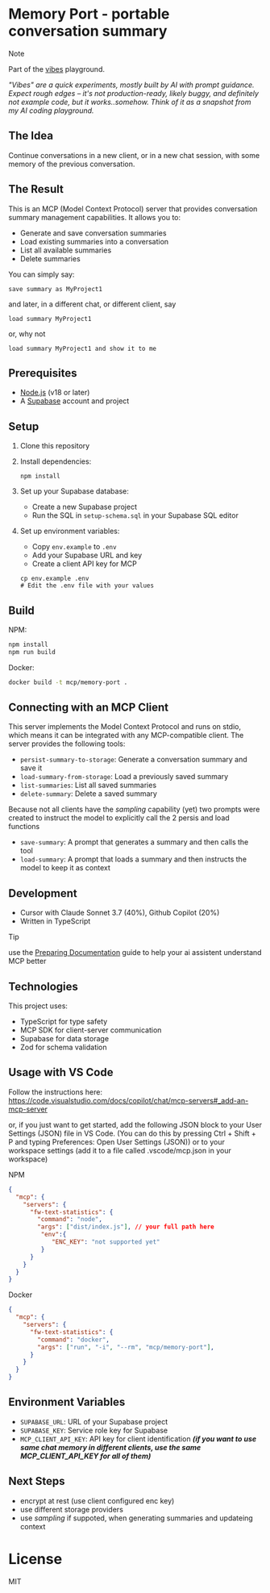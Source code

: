 # Memory Port - portable conversation summary 

> [!NOTE] 
> Part of the [vibes](https://github.com/vibes) playground.
>
> *"Vibes" are a quick experiments, mostly built by AI with prompt guidance. Expect rough edges – it's not production-ready, likely buggy, and definitely not example code, but it works..somehow. Think of it as a snapshot from my AI coding playground.*

## The Idea
Continue conversations in a new client, or in a new chat session, with some memory of the previous conversation.

## The Result
This is an MCP (Model Context Protocol) server that provides conversation summary management capabilities. It allows you to:

- Generate and save conversation summaries
- Load existing summaries into a conversation
- List all available summaries
- Delete summaries

You can simply say:

```
save summary as MyProject1
```

and later, in a different chat, or different client, say

```
load summary MyProject1
```

or, why not

```
load summary MyProject1 and show it to me
```



## Prerequisites

- [Node.js](https://nodejs.org/) (v18 or later)
- A [Supabase](https://supabase.com/) account and project

## Setup

1. Clone this repository
2. Install dependencies:
   ```
   npm install
   ```
3. Set up your Supabase database:
   - Create a new Supabase project
   - Run the SQL in `setup-schema.sql` in your Supabase SQL editor

4. Set up environment variables:
   - Copy `env.example` to `.env`
   - Add your Supabase URL and key
   - Create a client API key for MCP

   ```
   cp env.example .env
   # Edit the .env file with your values
   ```


## Build

NPM:

```bash
npm install
npm run build
```

Docker:

```bash
docker build -t mcp/memory-port .
```


## Connecting with an MCP Client

This server implements the Model Context Protocol and runs on stdio, which means it can be integrated with any MCP-compatible client. The server provides the following tools:

- `persist-summary-to-storage`: Generate a conversation summary and save it
- `load-summary-from-storage`: Load a previously saved summary
- `list-summaries`: List all saved summaries
- `delete-summary`: Delete a saved summary

Because not all clients have the *sampling* capability (yet) two prompts were created to instruct the model to explicitly call the 2 persis and load functions
- `save-summary`: A prompt that generates a summary and then calls the tool 
- `load-summary`: A prompt that loads a summary and then instructs the model to keep it as context

## Development

- Cursor with Claude Sonnet 3.7 (40%), Github Copilot (20%)
- Written in TypeScript

> [!TIP]
> use the [Preparing Documentation](https://modelcontextprotocol.io/tutorials/building-mcp-with-llms#preparing-the-documentation) guide to help your ai assistent understand MCP better

## Technologies

This project uses:
- TypeScript for type safety
- MCP SDK for client-server communication
- Supabase for data storage
- Zod for schema validation


## Usage with VS Code

Follow the instructions here: https://code.visualstudio.com/docs/copilot/chat/mcp-servers#_add-an-mcp-server 

or, if you just want to get started, add the following JSON block to your User Settings (JSON) file in VS Code. (You can do this by pressing Ctrl + Shift + P and typing Preferences: Open User Settings (JSON)) or to your workspace settings (add it to a file called .vscode/mcp.json in your workspace)


NPM

```json
{
  "mcp": {
    "servers": {
      "fw-text-statistics": {
        "command": "node",
        "args": ["dist/index.js"], // your full path here
         "env":{
            "ENC_KEY": "not supported yet"
         }
      }
    }
  }
}
```

Docker

```json
{
  "mcp": {
    "servers": {
      "fw-text-statistics": {
        "command": "docker",
        "args": ["run", "-i", "--rm", "mcp/memory-port"],
      }
    }
  }
}
```


## Environment Variables

- `SUPABASE_URL`: URL of your Supabase project
- `SUPABASE_KEY`: Service role key for Supabase
- `MCP_CLIENT_API_KEY`: API key for client identification ***(if you want to use same chat memory in different clients, use the same MCP_CLIENT_API_KEY for all of them)***

## Next Steps
- encrypt at rest (use client configured enc key)
- use different storage providers
- use *sampling* if suppoted, when generating summaries and updateing context

# License

MIT

